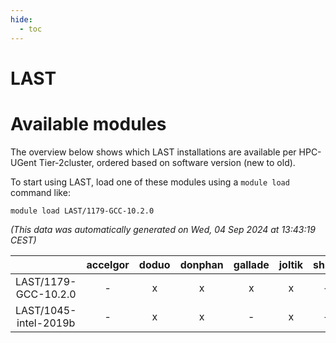 ```yaml
---
hide:
  - toc
---
```


LAST
====

# Available modules


The overview below shows which LAST installations are available per HPC-UGent Tier-2cluster, ordered based on software version (new to old).

To start using LAST, load one of these modules using a `module load` command like:

```shell
module load LAST/1179-GCC-10.2.0
```

*(This data was automatically generated on Wed, 04 Sep 2024 at 13:43:19 CEST)*  

| |accelgor|doduo|donphan|gallade|joltik|shinx|skitty|
| :---: | :---: | :---: | :---: | :---: | :---: | :---: | :---: |
|LAST/1179-GCC-10.2.0|-|x|x|x|x|-|x|
|LAST/1045-intel-2019b|-|x|x|-|x|-|x|
